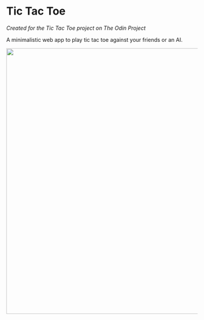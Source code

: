 # Tic Tac Toe
_Created for the Tic Tac Toe project on The Odin Project_

A minimalistic web app to play tic tac toe against your friends or an AI.

<img src="https://user-images.githubusercontent.com/33594615/186027639-e9a4eb55-70ba-43fe-8a75-6284da50993b.png" height="700px">
